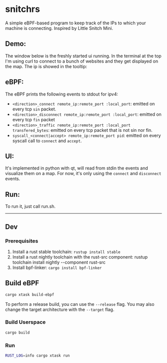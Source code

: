 # snitchrs
A simple eBPF-based program to keep track of the IPs to which your machine is connecting. Inspired by Little Snitch Mini.
## Demo:
The window below is the freshly started ui running. In the terminal at the top I'm using curl to connect to a bunch of websites and they get displayed on the map.
The ip is showed in the tooltip:


## eBPF:
The eBPF prints the following events to stdout for ipv4:
* `<direction>_connect remote_ip:remote_port :local_port`: emitted on every tcp `sin` packet.
* `<direction>_disconnect remote_ip:remote_port :local_port`: emitted on every tcp `fin` packet
* `<direction>_traffic remote_ip:remote_port :local_port transfered_bytes`: emitted on every tcp packet that is not sin nor fin.
* `syscall_<connect|accept> remote_ip:remote_port pid`: emitted on every syscall call to `connect` and `accept`.

## UI:
It's implemented in python with qt, will read from stdin the events and visualize them on a map. 
For now, it's only using the `connect` and `disconnect` events.

## Run:
To run it, just call run.sh.

---

## Dev
### Prerequisites

1. Install a rust stable toolchain: `rustup install stable`
2. Install a rust nightly toolchain with the rust-src component: rustup toolchain install nightly --component rust-src
3. Install bpf-linker: `cargo install bpf-linker`

## Build eBPF

```bash
cargo xtask build-ebpf
```

To perform a release build, you can use the `--release` flag.
You may also change the target architecture with the `--target` flag.

### Build Userspace

```bash
cargo build
```

### Run 

```bash
RUST_LOG=info cargo xtask run
```


